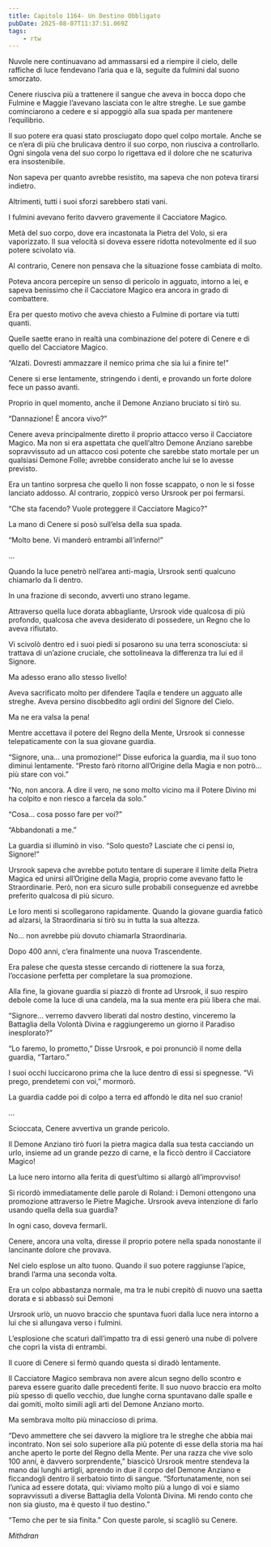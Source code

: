 ```yaml
---
title: Capitolo 1164- Un Destino Obbligato
pubDate: 2025-08-07T11:37:51.069Z
tags:
    - rtw
---
```













Nuvole nere continuavano ad ammassarsi ed a riempire il cielo, delle raffiche di luce fendevano l’aria qua e là, seguite da fulmini dal suono smorzato.






Cenere riusciva più a trattenere il sangue che aveva in bocca dopo che Fulmine e Maggie l’avevano lasciata con le altre streghe. Le sue gambe cominciarono a cedere e si appoggiò alla sua spada per mantenere l’equilibrio.






Il suo potere era quasi stato prosciugato dopo quel colpo mortale. Anche se ce n’era di più che brulicava dentro il suo corpo, non riusciva a controllarlo. Ogni singola vena del suo corpo lo rigettava ed il dolore che ne scaturiva era insostenibile.






Non sapeva per quanto avrebbe resistito, ma sapeva che non poteva tirarsi indietro.






Altrimenti, tutti i suoi sforzi sarebbero stati vani.






I fulmini avevano ferito davvero gravemente il Cacciatore Magico.






Metà del suo corpo, dove era incastonata la Pietra del Volo, si era vaporizzato. Il sua velocità si doveva essere ridotta notevolmente ed il suo potere scivolato via.






Al contrario, Cenere non pensava che la situazione fosse cambiata di molto.






Poteva ancora percepire un senso di pericolo in agguato, intorno a lei, e sapeva benissimo che il Cacciatore Magico era ancora in grado di combattere.






Era per questo motivo che aveva chiesto a Fulmine di portare via tutti quanti.






Quelle saette erano in realtà una combinazione del potere di Cenere e di quello del Cacciatore Magico.






“Alzati. Dovresti ammazzare il nemico prima che sia lui a finire te!”






Cenere si erse lentamente, stringendo i denti, e provando un forte dolore fece un passo avanti.






Proprio in quel momento, anche il Demone Anziano bruciato si tirò su.






“Dannazione! È ancora vivo?”






Cenere aveva principalmente diretto il proprio attacco verso il Cacciatore Magico. Ma non si era aspettata che quell’altro Demone Anziano sarebbe sopravvissuto ad un attacco così potente che sarebbe stato mortale per un qualsiasi Demone Folle; avrebbe considerato anche lui se lo avesse previsto.






Era un tantino sorpresa che quello lì non fosse scappato, o non le si fosse lanciato addosso. Al contrario, zoppicò verso Ursrook per poi fermarsi.






“Che sta facendo? Vuole proteggere il Cacciatore Magico?”






La mano di Cenere si posò sull’elsa della sua spada.






“Molto bene. Vi manderò entrambi all’inferno!”






…






Quando la luce penetrò nell’area anti-magia, Ursrook sentì qualcuno chiamarlo da lì dentro.






In una frazione di secondo, avvertì uno strano legame.






Attraverso quella luce dorata abbagliante, Ursrook vide qualcosa di più profondo, qualcosa che aveva desiderato di possedere, un Regno che lo aveva rifiutato.






Vi scivolò dentro ed i suoi piedi si posarono su una terra sconosciuta: si trattava di un’azione cruciale, che sottolineava la differenza tra lui ed il Signore.






Ma adesso erano allo stesso livello!






Aveva sacrificato molto per difendere Taqila e tendere un agguato alle streghe. Aveva persino disobbedito agli ordini del Signore del Cielo.






Ma ne era valsa la pena!






Mentre accettava il potere del Regno della Mente, Ursrook si connesse telepaticamente con la sua giovane guardia.






“Signore, una… una promozione!” Disse euforica la guardia, ma il suo tono diminuì lentamente. “Presto farò ritorno all’Origine della Magia e non potrò… più stare con voi.”






“No, non ancora. A dire il vero, ne sono molto vicino ma il Potere Divino mi ha colpito e non riesco a farcela da solo.”






“Cosa… cosa posso fare per voi?”






“Abbandonati a me.”






La guardia si illuminò in viso. “Solo questo? Lasciate che ci pensi io, Signore!”






Ursrook sapeva che avrebbe potuto tentare di superare il limite della Pietra Magica ed unirsi all’Origine della Magia, proprio come avevano fatto le Straordinarie. Però, non era sicuro sulle probabili conseguenze ed avrebbe preferito qualcosa di più sicuro.






Le loro menti si scollegarono rapidamente. Quando la giovane guardia faticò ad alzarsi, la Straordinaria si tirò su in tutta la sua altezza.






No… non avrebbe più dovuto chiamarla Straordinaria.






Dopo 400 anni, c’era finalmente una nuova Trascendente.






Era palese che questa stesse cercando di riottenere la sua forza, l’occasione perfetta per completare la sua promozione.






Alla fine, la giovane guardia si piazzò di fronte ad Ursrook, il suo respiro debole come la luce di una candela, ma la sua mente era più libera che mai.






“Signore… verremo davvero liberati dal nostro destino, vinceremo la Battaglia della Volontà Divina e raggiungeremo un giorno il Paradiso inesplorato?”






“Lo faremo, lo prometto,” Disse Ursrook, e poi pronunciò il nome della guardia, “Tartaro.”






I suoi occhi luccicarono prima che la luce dentro di essi si spegnesse. “Vi prego, prendetemi con voi,” mormorò.






La guardia cadde poi di colpo a terra ed affondò le dita nel suo cranio!






…






Scioccata, Cenere avvertiva un grande pericolo.






Il Demone Anziano tirò fuori la pietra magica dalla sua testa cacciando un urlo, insieme ad un grande pezzo di carne, e la ficcò dentro il Cacciatore Magico!






La luce nero intorno alla ferita di quest’ultimo si allargò all’improvviso!






Si ricordò immediatamente delle parole di Roland: i Demoni ottengono una promozione attraverso le Pietre Magiche. Ursrook aveva intenzione di farlo usando quella della sua guardia?






In ogni caso, doveva fermarli.






Cenere, ancora una volta, diresse il proprio potere nella spada nonostante il lancinante dolore che provava.






Nel cielo esplose un alto tuono. Quando il suo potere raggiunse l’apice, brandì l’arma una seconda volta.






Era un colpo abbastanza normale, ma tra le nubi crepitò di nuovo una saetta dorata e si abbassò sui Demoni






Ursrook urlò, un nuovo braccio che spuntava fuori dalla luce nera intorno a lui che si allungava verso i fulmini.






L’esplosione che scaturì dall’impatto tra di essi generò una nube di polvere che coprì la vista di entrambi.






Il cuore di Cenere si fermò quando questa si diradò lentamente.






Il Cacciatore Magico sembrava non avere alcun segno dello scontro e pareva essere guarito dalle precedenti ferite. Il suo nuovo braccio era molto più spesso di quello vecchio, due lunghe corna spuntavano dalle spalle e dai gomiti, molto simili agli arti del Demone Anziano morto.






Ma sembrava molto più minaccioso di prima.






“Devo ammettere che sei davvero la migliore tra le streghe che abbia mai incontrato. Non sei solo superiore alla più potente di esse della storia ma hai anche aperto le porte del Regno della Mente. Per una razza che vive solo 100 anni, è davvero sorprendente,” biascicò Ursrook mentre stendeva la mano dai lunghi artigli, aprendo in due il corpo del Demone Anziano e ficcandogli dentro il serbatoio tinto di sangue. “Sfortunatamente, non sei l’unica ad essere dotata, qui: viviamo molto più a lungo di voi e siamo sopravvissuti a diverse Battaglia della Volontà Divina. Mi rendo conto che non sia giusto, ma è questo il tuo destino.”






“Temo che per te sia finita.” Con queste parole, si scagliò su Cenere.






<em>Mithdran</em>


                                


                                



